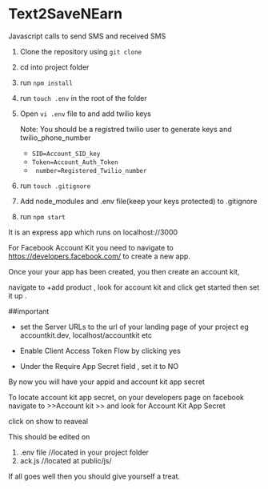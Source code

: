 # Text2SaveNEarn

Javascript calls to send SMS and received SMS

1. Clone the repository using ```git clone```

2. cd into project folder

3. run ```npm install```

4. run ```touch .env``` in the root of the folder

5. Open ```vi .env``` file to and add twilio keys

    Note: You should be a registred twilio user to generate keys and twilio_phone_number

   * ```SID=Account_SID_key```
   * ```Token=Account_Auth_Token```
   * ``` number=Registered_Twilio_number```

6. run ```touch .gitignore```

7. Add node_modules and .env file(keep your keys protected) to .gitignore

8. run ```npm start```

It is an express app which runs on localhost://3000

For Facebook Account Kit
you need to navigate to https://developers.facebook.com/ to create a new app.

Once your your app has been created, you then create an account kit, 

navigate to +add product , look for account kit and click get started then set it up .

##important

* set the Server URLs to the url of your landing page of your project eg accountkit.dev, localhost/accountkit etc 


* Enable Client Access Token Flow by clicking yes

* Under the Require App Secret field , set it to NO

By now you will have your appid and account kit app secret

To locate account kit app secret, on your developers page on facebook  navigate to  >>Account kit >> and look for Account Kit App Secret

click on show to reaveal

This should be edited on 

1.   .env file   //located in your project folder
2.    ack.js       //located at public/js/

If all goes well then you should give yourself a treat.
